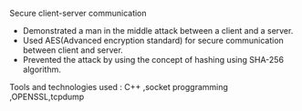 Secure client-server communication

- Demonstrated a man in the middle attack between a client and a server.
- Used AES(Advanced encryption standard) for secure communication between client and server.
- Prevented the attack by using the concept of hashing using SHA-256 algorithm.

Tools and technologies used : C++ ,socket proggramming ,OPENSSL,tcpdump
